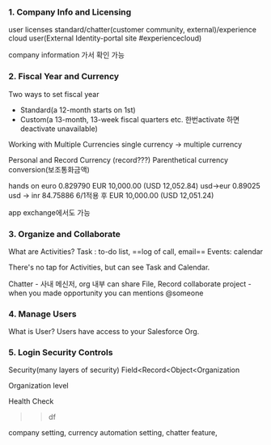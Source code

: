
### 1. Company Info and Licensing

user licenses
standard/chatter(customer community, external)/experience cloud user(External Identity-portal site #experiencecloud)

company information 가서 확인 가능

### 2. Fiscal Year and Currency

Two ways to set fiscal year 
- Standard(a 12-month starts on 1st) 
- Custom(a 13-month, 13-week fiscal quarters etc. 한번activate 하면 deactivate unavailable)

Working with Multiple Currencies
single currency -> multiple currency

Personal and Record Currency (record???)
Parenthetical currency conversion(보조통화금액)

hands on 
euro  0.829790
EUR 10,000.00 (USD 12,052.84)
usd->eur 0.89025
usd -> inr 84.75886
6/1적용 후 EUR 10,000.00 (USD 12,051.24)

app exchange에서도 가능
### 3. Organize and Collaborate

What are Activities?
Task : to-do list, ==log of call, email==
Events: calendar

There's no tap for Activities, but can see Task and Calendar.

Chatter - 사내 메신저, org 내부
can share File, Record
collaborate project - when you made opportunity you can mentions @someone


### 4. Manage Users

What is User?
Users have access to your Salesforce Org.


### 5. Login Security Controls

Security(many layers of security)
Field<Record<Object<Organization 

Organization level




Health Check



>>df

company setting, currency automation setting, chatter feature, 


